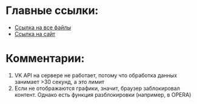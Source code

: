 Главные ссылки: 
=============== 
+ [Ссылка на все файлы](https://drive.google.com/file/d/1axeA-pnD8UTjLuSFGE-JapTyks6VexKs/view)
+ [Ссылка на сайт](http://art-spaces-vk-stats.herokuapp.com)

Комментарии: 
=============
1) VK API на сервере не работает, потому что обработка данных занимает >30 секунд, а это лимит
2) Если не отображаются графики, значит, браузер заблокировал контент. Однако есть функция разблокировки (например, в OPERA)
